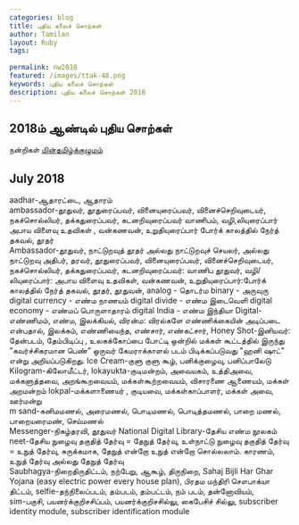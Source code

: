 ```yaml
---    
categories: blog    
title: புதிய கலைச் சொற்கள் 
author: Tamilan  
layout: Ruby  
tags:  
   
permalink: nw2018  
featured: /images/ttak-48.png  
keywords: புதிய கலைச் சொற்கள்
description: புதிய கலைச் சொற்கள் 2018 
--- 
```

## 2018ம் ஆண்டில் புதிய சொற்கள்
 
நன்றிகள் [மின்தமிழ்க்குழுமம்](https://groups.google.com/forum/#!forum/minTamil)

## July 2018
aadhar-ஆதாரட்டை, ஆதாரம்  
ambassador-தூதுவர், தூதுரைப்பவர், வினையுரைப்பவர், வினைச்செறிவுடையர், நகச்சொல்லியர், தக்கதுரைப்பவர், கடனறிவுரைப்பவர் வாணிபம், வழி,லியுரைப்பார் அபாய விளைவு உதவிகள் , வன்கணவன், உறுதியுரைப்பார் போர்க் காலத்தில் நேர்த் தகவல், தூதர்  
Ambassador-தூதுவர், நாட்டுறவுத் தூதர் அல்லது நாட்டுறவுச் செயலர், அல்லது நாட்டுறவு அதிபர், தரவர், தூதுரைப்பவர், வினையுரைப்பவர், வினைச்செறிவுடையர், நகச்சாெல்லியர், தக்கதுரைப்பவர், கடனறிவுரைப்பவர்: வாணிப தூதுவர், வழி/லியுரைப்பார்: அபாய விளைவு உதவிகள், வன்கணவன், உறுதியுரைப்பார்:போர்க் காலத்தில் நேர்த் தகவல், தூதர், தூதுவன், 
analog - தொடர்ம
binary - அருவுரு
digital currency - எண்ம நாணயம்
digital divide - எண்ம இடைவெளி
digital economy - எண்மப் பொருளாதாரம்
digital India - எண்ம இந்தியா
Digital-எண்ணிமம், எண்ம, இலக்கியல், விரன்ம: விரல்களே எண்ணிக்கையின் அடிப்படை என்பதால், இலக்கம், எண்ணியைந்த, எண்சார், எண்கட்சார், 
Honey Shot-இனியவர்: தேன்படம், தேம்பிடிப்பு , உலகக்கோப்பை போட்டி ஒன்றில் மக்கள் கூட்டத்தில் இருந்து ”கவர்ச்சிகரமான பெண்” ஒருவர் கேமராக்காளல் படம் பிடிக்கப்படுவது "ஹனி ஷாட்" என்று அறியப்படுகிறது.
Ice Cream-குளு குளு கூழ், பனிக்குழைவு, பனிப்பாலேடு
Kilogram-கிலாேமீட்டர், 
lokayukta-குடிமன்றம், அவையகம், உத்திஅவை, மக்களுத்தவை, அறங்கூறவையம், மக்கள்கூற்றவையம், விசாரணை ஆணையம், மக்கள் அறமன்றம்
lokpal-மக்களாணையர் , குடியவை, மக்கள்காப்பாளர், மக்கள் அவை, ஊர்மன்று  
m sand-கனிமமணல், அரைமணல்,  பொடிமணல், பொடித்தமணல், பாறை மணல், பாறையரைமண், செய்மணல்  
Messenger-நிகழ்தரவி, தூதுவர்
National Digital Library-தேசிய எண்ம நூலகம்
neet-தேசிய நுழைவு தகுதித் தேர்வு = தேநுத் தேர்வு, உள்நாட்டு நுழைவு தகுதித் தேர்வு   = உநுத் தேர்வு, சுருக்கமாக, தேநுத் என்றோ உநுத் என்றோ சொல்லலாம். காரணம், உநுத் தேர்வு அல்லது தேநுத் தேர்வு  
Saubhagya-நிறைதிருதிட்டம், நற்பேறு, ஆகூழ், திருநிறை, Sahaj Bijli Har Ghar Yojana (easy electric power every house plan), பிரதம மந்திரி சௌபாக்யா திட்டம், 
selfie-தந்நிலைப்படம், தம்படம், தம்பட்டம், நம் படம், தன்னோவியம்,   
sim-பகுசி, பயனர்க்குறிசசிப்பம், பயனர்க்குறிசசில்லு, கைபேசிச் சில்லு, subscriber identity module, subscriber identification module  

